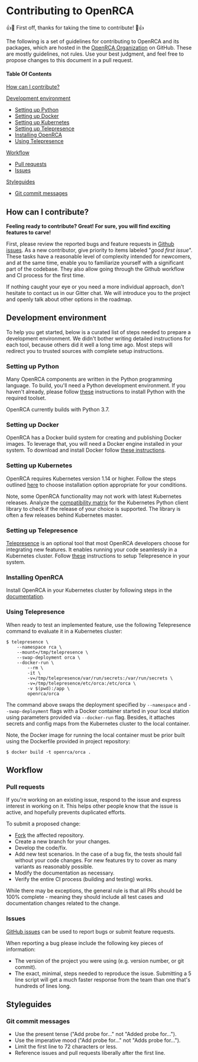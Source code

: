 # Contributing to OpenRCA

:+1::tada: First off, thanks for taking the time to contribute! :tada::+1:

The following is a set of guidelines for contributing to OpenRCA and its packages, which are hosted in the [OpenRCA Organization](https://github.com/openrca) on GitHub. These are mostly guidelines, not rules. Use your best judgment, and feel free to propose changes to this document in a pull request.

#### Table Of Contents

[How can I contribute?](#how-can-i-contribute)

[Development environment](#development-environment)
  * [Setting up Python](#setting-up-python)
  * [Setting up Docker](#setting-up-docker)
  * [Setting up Kubernetes](#setting-up-kubernetes)
  * [Setting up Telepresence](#setting-up-telepresence)
  * [Installing OpenRCA](#installing-openrca)
  * [Using Telepresence](#using-telepresence)

[Workflow](#workflow)
  * [Pull requests](#pull-requests)
  * [Issues](#pull-requests)

[Styleguides](#styleguides)
  * [Git commit messages](#git-commit-messages)


## How can I contribute?

**Feeling ready to contribute? Great! For sure, you will find exciting features to carve!**

First, please review the reported bugs and feature requests in
[Github issues](https://github.com/openrca/orca/issues). As a new contributor, give priority to
items labeled "*good first issue*". These tasks have a reasonable level of complexity intended for
newcomers, and at the same time, enable you to familiarize yourself with a significant part of the
codebase. They also allow going through the Github workflow and CI process for the first time.

If nothing caught your eye or you need a more individual approach, don't hesitate to contact us in
our Gitter chat. We will introduce you to the project and openly talk about other options in the
roadmap.

## Development environment

To help you get started, below is a curated list of steps needed to prepare a development
environment. We didn't bother writing detailed instructions for each tool, because others did it
well a long time ago. Most steps will redirect you to trusted sources with complete setup
instructions.

### Setting up Python

Many OpenRCA components are written in the Python programming language. To build, you'll need a
Python development environment. If you haven't already, please follow
[these](https://docs.python.org/3/using/index.html) instructions to install Python with the required
toolset.

OpenRCA currently builds with Python 3.7.

### Setting up Docker

OpenRCA has a Docker build system for creating and publishing Docker images. To leverage that, you
will need a Docker engine installed in your system. To download and install Docker follow
[these instructions](https://docs.docker.com/install/).

### Setting up Kubernetes

OpenRCA requires Kubernetes version 1.14 or higher. Follow the steps outlined
[here](https://kubernetes.io/docs/setup/) to choose installation option appropriate for your
conditions.

Note, some OpenRCA functionality may not work with latest Kubernetes releases. Analyze the
[compatibility matrix](https://github.com/kubernetes-client/python#compatibility-matrix) for
the Kubernetes Python client library to check if the release of your choice is supported. The
library is often a few releases behind Kubernetes master.

### Setting up Telepresence

[Telepresence](https://www.telepresence.io) is an optional tool that most OpenRCA developers choose
for integrating new features. It enables running your code seamlessly in a Kubernetes cluster.
Follow [these](https://www.telepresence.io/reference/install) instructions to setup Telepresence in
your system.

### Installing OpenRCA

Install OpenRCA in your Kubernetes cluster by following steps in the
[documentation](https://openrca.io/docs/).

### Using Telepresence

When ready to test an implemented feature, use the following Telepresence command to evaluate it in
a Kubernetes cluster:

```
$ telepresence \
    --namespace rca \
    --mount=/tmp/telepresence \
    --swap-deployment orca \
    --docker-run \
        --rm \
        -it \
        -v=/tmp/telepresence/var/run/secrets:/var/run/secrets \
        -v=/tmp/telepresence/etc/orca:/etc/orca \
        -v $(pwd):/app \
        openrca/orca
```

The command above swaps the deployment specified by `--namespace` and `--swap-deployment` flags with
a Docker container started in your local station using parameters provided via `--docker-run` flag.
Besides, it attaches secrets and config maps from the Kubernetes cluster to the local container.

Note, the Docker image for running the local container must be prior built using the Dockerfile
provided in project repository:

```
$ docker build -t openrca/orca .
```

## Workflow

### Pull requests

If you're working on an existing issue, respond to the issue and express interest in working on it.
This helps other people know that the issue is active, and hopefully prevents duplicated efforts.

To submit a proposed change:

- [Fork](https://help.github.com/en/github/getting-started-with-github/fork-a-repo) the affected
  repository.
- Create a new branch for your changes.
- Develop the code/fix.
- Add new test scenarios. In the case of a bug fix, the tests should fail without your code changes.
  For new features try to cover as many variants as reasonably possible.
- Modify the documentation as necessary.
- Verify the entire CI process (building and testing) works.

While there may be exceptions, the general rule is that all PRs should be 100% complete - meaning
they should include all test cases and documentation changes related to the change.

### Issues

[GitHub issues](https://github.com/openrca/orca/issues/new) can be used to report bugs or
submit feature requests.

When reporting a bug please include the following key pieces of information:

- The version of the project you were using (e.g. version number, or git commit).
- The exact, minimal, steps needed to reproduce the issue. Submitting a 5 line script will get
  a much faster response from the team than one that's hundreds of lines long.

## Styleguides

### Git commit messages

* Use the present tense ("Add probe for..." not "Added probe for...").
* Use the imperative mood ("Add probe for..." not "Adds probe for...").
* Limit the first line to 72 characters or less.
* Reference issues and pull requests liberally after the first line.
